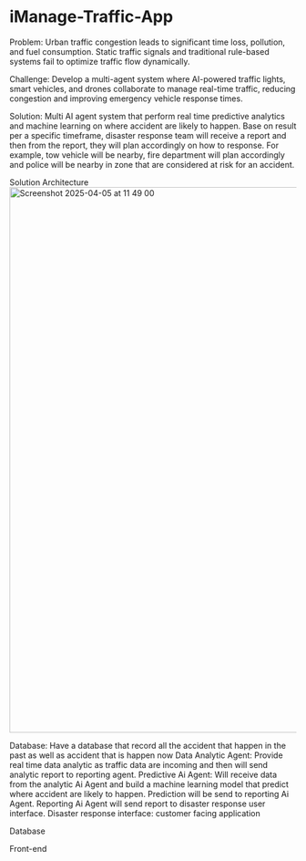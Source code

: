 # iManage-Traffic-App

Problem:
Urban traffic congestion leads to significant time loss, pollution, and fuel consumption. Static
traffic signals and traditional rule-based systems fail to optimize traffic flow dynamically.

Challenge:
Develop a multi-agent system where AI-powered traffic lights, smart vehicles, and drones
collaborate to manage real-time traffic, reducing congestion and improving emergency vehicle
response times.


Solution:
Multi AI agent system that perform real time predictive analytics and machine learning on where accident are likely to happen. Base on result per a specific timeframe, disaster response team will receive a report and then from the report, they will  plan accordingly on how to response. For example, tow vehicle will be nearby, fire department will plan accordingly and police will be nearby in zone that are considered at risk for an accident.


Solution Architecture
<img width="957" alt="Screenshot 2025-04-05 at 11 49 00" src="https://github.com/user-attachments/assets/1d07a7f6-65c7-48fd-8409-85794b33bf3d" />

Database: Have a database that record all the accident that happen in the past as well as accident that is happen now
Data Analytic Agent: Provide real time data analytic as traffic data are incoming and then will send analytic report to reporting agent.
Predictive Ai Agent: Will receive data from the analytic Ai Agent and build a machine learning model that predict where accident are likely to happen. Prediction will be send to reporting Ai Agent.
Reporting Ai Agent will send report to disaster response user interface.
Disaster response interface: customer facing application 



Database

Front-end
